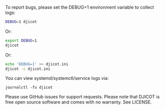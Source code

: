 
To report bugs, please set the DEBUG=1 environment variable to collect logs:

```sh
DEBUG=1 djicot
```

Or:

```sh linenums="1"
export DEBUG=1
djicot
```

Or:

```sh linenums="1"
echo 'DEBUG=1' >> djicot.ini
djicot -c djicot.ini
```

You can view systemd/systemctl/service logs via:

```journalctl -fu djicot```

Please use GitHub issues for support requests. Please note that DJICOT is free open source software and comes with no warranty. See LICENSE.